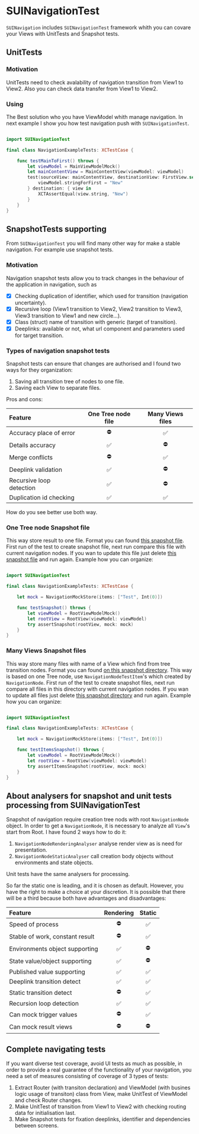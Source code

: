 #  SUINavigationTest

`SUINavigation` includes `SUINavigationTest` framework whith you can covare your Views with UnitTests and Snapshot tests.

## UnitTests

### Motivation

UnitTests need to check avalability of navigation transition from View1 to View2. Also you can check data transfer from View1 to View2.

### Using

The Best solution who you have ViewModel whith manage navigation. In next example I show you how test navigation push with `SUINavigationTest`.

```swift

import SUINavigationTest

final class NavigationExampleTests: XCTestCase {

    func testMainToFirst() throws {
        let viewModel = MainViewModelMock()
        let mainContentView = MainContentView(viewModel: viewModel)
        test(sourceView: mainContentView, destinationView: FirstView.self) {
            viewModel.stringForFirst = "New"
        } destination: { view in
            XCTAssertEqual(view.string, "New")
        }
    }
}
```

## SnapshotTests supporting

From `SUINavigationTest` you will find many other way for make a stable navigation. For example use snapshot tests.

### Motivation

Navigation snapshot tests allow you to track changes in the behaviour of the application in navigation, such as

- [x] Checking duplication of identifier, which used for transition (navigation uncertainty).
- [x] Recursive loop (View1 transition to View2, View2 transition to View3, View3 transition to View1 and new circle...).
- [x] Class (struct) name of transition with generic (target of transition).
- [x] Deeplinks: available or not, what url component and parameters used for target transition.

### Types of navigation snapshot tests

Snapshot tests can ensure that changes are authorised and I found two ways for they organization:

1. Saving all transition tree of nodes to one file.
2. Saving each View to separate files.

Pros and cons:

| Feature                   | One Tree node file | Many Views files |
| :------------------------ | :----------------: | :--------------: |
| Accuracy place of error   |         ⛔         |        ✅        |
| Details accuracy          |         ✅         |        ⛔        |
| Merge conflicts           |         ⛔         |        ✅        |
| Deeplink validation       |         ✅         |        ⛔        |
| Recursive loop detection  |         ✅         |        ⛔        |
| Duplication id checking   |         ✅         |        ✅        |

How do you see better use both way.

### One Tree node Snapshot file

This way store result to one file. Format you can found [this snapshot file](/Example/NavigationExample/NavigationExampleTests/__Snapshots__/NodesTests/testSnapshot.json).
First run of the test to create snapshot file, next run compare this file with current navigation nodes.
If you wan to update this file just delete [this snapshot file](/Example/NavigationExample/NavigationExampleTests/__Snapshots__/NodesTests/testSnapshot.json) and run again.
Example how you can organize:

```swift

import SUINavigationTest

final class NavigationExampleTests: XCTestCase {

    let mock = NavigationMockStore(items: ["Test", Int(0)])

    func testSnapshot() throws {
        let viewModel = RootViewModelMock()
        let rootView = RootView(viewModel: viewModel)
        try assertSnapshot(rootView, mock: mock)
    }
}

```

### Many Views Snapshot files

This way store many files with name of a View which find from tree transition nodes. Format you can found [on this snapshot directory](/Example/NavigationExample/NavigationExampleTests/__Snapshots__/NodesTests/testItemsSnapshot).
This way is based on one Tree node, use `NavigationNodeTestItem`'s which created by `NavigationNode`.
First run of the test to create snapshot files, next run compare all files in this directory with current navigation nodes.
If you wan to update all files just delete [this snapshot directory](/Example/NavigationExample/NavigationExampleTests/__Snapshots__/NodesTests/testItemsSnapshot) and run again.
Example how you can organize:

```swift

import SUINavigationTest

final class NavigationExampleTests: XCTestCase {

    let mock = NavigationMockStore(items: ["Test", Int(0)])

    func testItemsSnapshot() throws {
        let viewModel = RootViewModelMock()
        let rootView = RootView(viewModel: viewModel)
        try assertItemsSnapshot(rootView, mock: mock)
    }
}

```

## About analysers for snapshot and unit tests processing from SUINavigationTest

Snapshot of navigation require creation tree nods with root `NavigationNode` object. In order to get a `NavigationNode`, it is necessary to analyze all `View`'s start from Root. I have found 2 ways how to do it:

1. `NavigationNodeRenderingAnalyser` analyse render view as is need for presentation.
2. `NavigationNodeStaticAnalyser` call creation body objects without environments and state objects.

Unit tests have the same analysers for processing.

So far the static one is leading, and it is chosen as default. However, you have the right to make a choice at your discretion. It is possible that there will be a third because both have advantages and disadvantages:

| Feature                         |  Rendering  |   Static    |
| :------------------------------ | :---------: | :---------: |
| Speed of process                |     ⛔      |     ✅      |
| Stable of work, constant result |     ⛔      |     ✅      |
| Environments object supporting  |     ✅      |     ⛔      |
| State value/object supporting   |     ✅      |     ⛔      |
| Published value supporting      |     ✅      |     ✅      |
| Deeplink transition detect      |     ✅      |     ✅      |
| Static transition detect        |     ⛔      |     ✅      |
| Recursion loop detection        |     ✅      |     ✅      |
| Can mock trigger values         |     ⛔      |     ✅      |
| Can mock result views           |     ⛔      |     ⛔      |

## Complete navigating tests

If you want diverse test coverage, avoid UI tests as much as possible, in order to provide a real guarantee of the functionality of your navigation, you need a set of measures consisting of coverage of 3 types of tests:

1. Extract Router (with transiton declaration) and ViewModel (with busines logic usage of transiton) class from View, make UnitTest of ViewModel and check Router changes.
2. Make UnitTest of transition from View1 to View2 with checking routing data for initialisation last.
3. Make Snapshot tests for fixation deeplinks, identifier and dependencies between screens.
